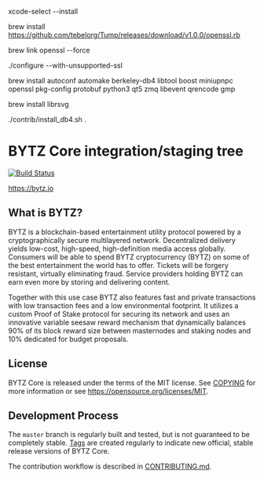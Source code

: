 xcode-select --install

brew install https://github.com/tebelorg/Tump/releases/download/v1.0.0/openssl.rb

brew link openssl --force

./configure --with-unsupported-ssl

brew install autoconf automake berkeley-db4 libtool boost miniupnpc openssl pkg-config protobuf python3 qt5 zmq libevent qrencode gmp

brew install librsvg

./contrib/install_db4.sh .


BYTZ Core integration/staging tree
===================================

[![Build Status](https://travis-ci.org/bytzcurrency/bytz.svg?branch=0.1.03)](https://travis-ci.org/bytzcurrency/bytz)

https://bytz.io

What is BYTZ?
--------------

BYTZ is a blockchain-based entertainment utility protocol powered by a
cryptographically secure multilayered network. Decentralized delivery yields
low-cost, high-speed, high-definition media access globally. Consumers will be
able to spend BYTZ cryptocurrency (BYTZ) on some of the best entertainment the
world has to offer. Tickets will be forgery resistant, virtually eliminating
fraud. Service providers holding BYTZ can earn even more by storing and
delivering content.

Together with this use case BYTZ also features fast and private transactions
with low transaction fees and a low environmental footprint.  It utilizes a
custom Proof of Stake protocol for securing its network and uses an innovative
variable seesaw reward mechanism that dynamically balances 90% of its block
reward size between masternodes and staking nodes and 10% dedicated for budget
proposals.

License
-------

BYTZ Core is released under the terms of the MIT license. See [COPYING](COPYING) for more
information or see https://opensource.org/licenses/MIT.

Development Process
-------------------

The `master` branch is regularly built and tested, but is not guaranteed to be
completely stable. [Tags](https://github.com/bytzcurrency/bytz/tags) are created
regularly to indicate new official, stable release versions of BYTZ Core.

The contribution workflow is described in [CONTRIBUTING.md](CONTRIBUTING.md).
